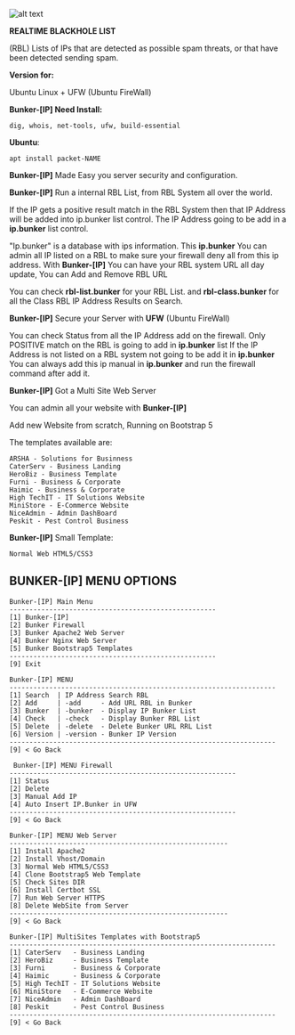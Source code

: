 ![alt text](https://dnsbl.evilnet.org/assets/img/bunker-ip-small-logo.png) 

**REALTIME BLACKHOLE LIST**

(RBL) Lists of IPs that are detected as possible spam threats, or that have been detected sending spam.

**Version for:** 

Ubuntu Linux + UFW (Ubuntu FireWall)

**Bunker-[IP] Need Install:** 

``` 
dig, whois, net-tools, ufw, build-essential 
```

**Ubuntu**: 
```
apt install packet-NAME
```

**Bunker-[IP]** Made Easy you server security and configuration.

**Bunker-[IP]** Run a internal RBL List, from RBL System all over the world.

If the IP gets a positive result match in the RBL System then that IP Address will be added into ip.bunker list control.
The IP Address going to be add in a **ip.bunker** list control.

"Ip.bunker" is a database with ips information.
This **ip.bunker** You can admin all IP listed on a RBL to make sure your firewall deny all from this ip address.
With **Bunker-[IP]** You can have your RBL system URL all day update, You can Add and Remove RBL URL

You can check **rbl-list.bunker** for your RBL List.
and **rbl-class.bunker** for all the Class RBL IP Address Results on Search.

**Bunker-[IP]** Secure your Server with **UFW** (Ubuntu FireWall)

You can check Status from all the IP Address add on the firewall.
Only POSITIVE match on the RBL is going to add in **ip.bunker** list
If the IP Address is not listed on a RBL system not going to be add it in **ip.bunker**
You can always add this ip manual in **ip.bunker** and run the firewall command after add it.

**Bunker-[IP]** Got a Multi Site Web Server

You can admin all your website with **Bunker-[IP]**

Add new Website from scratch, Running on Bootstrap 5

The templates available are:

```
ARSHA - Solutions for Businness
CaterServ - Business Landing
HeroBiz - Business Template
Furni - Business & Corporate
Haimic - Business & Corporate
High TechIT - IT Solutions Website
MiniStore - E-Commerce Website
NiceAdmin - Admin DashBoard
Peskit - Pest Control Business
```

**Bunker-[IP]** Small Template: 

```
Normal Web HTML5/CSS3
```


## BUNKER-[IP] MENU OPTIONS


```
Bunker-[IP] Main Menu 
----------------------------------------------------
[1] Bunker-[IP]
[2] Bunker Firewall
[3] Bunker Apache2 Web Server
[4] Bunker Nginx Web Server
[5] Bunker Bootstrap5 Templates
----------------------------------------------------
[9] Exit

```

```
Bunker-[IP] MENU
-------------------------------------------------------------------
[1] Search  | IP Address Search RBL
[2] Add     | -add     - Add URL RBL in Bunker
[3] Bunker  | -bunker  - Display IP Bunker List
[4] Check   | -check   - Display Bunker RBL List
[5] Delete  | -delete  - Delete Bunker URL RRL List
[6] Version | -version - Bunker IP Version
-------------------------------------------------------------------
[9] < Go Back

```

```
 Bunker-[IP] MENU Firewall
---------------------------------------------------------
[1] Status
[2] Delete
[3] Manual Add IP
[4] Auto Insert IP.Bunker in UFW
---------------------------------------------------------
[9] < Go Back

```

```
Bunker-[IP] MENU Web Server
-------------------------------------------------------
[1] Install Apache2
[2] Install Vhost/Domain
[3] Normal Web HTML5/CSS3
[4] Clone Bootstrap5 Web Template
[5] Check Sites DIR
[6] Install Certbot SSL
[7] Run Web Server HTTPS
[8] Delete WebSite from Server
-------------------------------------------------------
[9] < Go Back

```

```
Bunker-[IP] MultiSites Templates with Bootstrap5
-------------------------------------------------------------------
[1] CaterServ   - Business Landing
[2] HeroBiz     - Business Template
[3] Furni       - Business & Corporate
[4] Haimic      - Business & Corporate
[5] High TechIT - IT Solutions Website
[6] MiniStore   - E-Commerce Website
[7] NiceAdmin   - Admin DashBoard
[8] Peskit      - Pest Control Business
-------------------------------------------------------------------
[9] < Go Back

```

